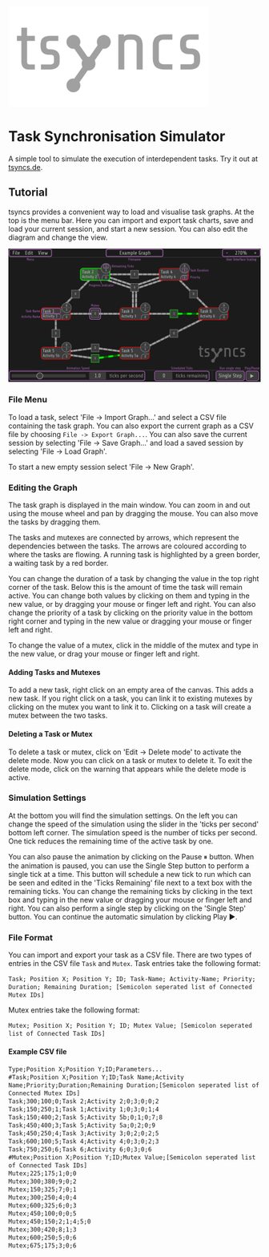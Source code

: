 <img src="assets/Logo.svg" alt="tsyncs logo" width="400"/>

# Task Synchronisation Simulator
A simple tool to simulate the execution of interdependent tasks. Try it out at [tsyncs.de](https://tsyncs.de/).

## Tutorial
tsyncs provides a convenient way to load and visualise task graphs. At the top is the menu bar. Here you can import and export task charts, save and load your current session, and start a new session. You can also edit the diagram and change the view.

![UserInterface](assets/UI-Description.png)

### File Menu
To load a task, select 'File -> Import Graph...' and select a CSV file containing the task graph. You can also export the current graph as a CSV file by choosing `File -> Export Graph...`.
You can also save the current session by selecting 'File -> Save Graph...' and load a saved session by selecting 'File -> Load Graph'.

To start a new empty session select 'File -> New Graph'.

### Editing the Graph
The task graph is displayed in the main window. You can zoom in and out using the mouse wheel and pan by dragging the mouse. You can also move the tasks by dragging them.

The tasks and mutexes are connected by arrows, which represent the dependencies between the tasks. The arrows are coloured according to where the tasks are flowing. A running task is highlighted by a green border, a waiting task by a red border.

You can change the duration of a task by changing the value in the top right corner of the task. Below this is the amount of time the task will remain active. You can change both values by clicking on them and typing in the new value, or by dragging your mouse or finger left and right. You can also change the priority of a task by clicking on the priority value in the bottom right corner and typing in the new value or dragging your mouse or finger left and right.

To change the value of a mutex, click in the middle of the mutex and type in the new value, or drag your mouse or finger left and right.

#### Adding Tasks and Mutexes
To add a new task, right click on an empty area of the canvas. This adds a new task. If you right click on a task, you can link it to existing mutexes by clicking on the mutex you want to link it to. Clicking on a task will create a mutex between the two tasks.

#### Deleting a Task or Mutex
To delete a task or mutex, click on 'Edit -> Delete mode' to activate the delete mode. Now you can click on a task or mutex to delete it.
To exit the delete mode, click on the warning that appears while the delete mode is active.

### Simulation Settings
At the bottom you will find the simulation settings. On the left you can change the speed of the simulation using the slider in the 'ticks per second' bottom left corner. The simulation speed is the number of ticks per second. One tick reduces the remaining time of the active task by one.

You can also pause the animation by clicking on the Pause ⏸ button. When the animation is paused, you can use the Single Step button to perform a single tick at a time. This button will schedule a new tick to run which can be seen and edited in the 'Ticks Remaining' file next to a text box with the remaining ticks. You can change the remaining ticks by clicking in the text box and typing in the new value or dragging your mouse or finger left and right. You can also perform a single step by clicking on the 'Single Step' button. You can continue the automatic simulation by clicking Play ▶️.

### File Format
You can import and export your task as a CSV file.
There are two types of entries in the CSV file `Task` and `Mutex`.
Task entries take the following format:
```csv
Task; Position X; Position Y; ID; Task-Name; Activity-Name; Priority; Duration; Remaining Duration; [Semicolon seperated list of Connected Mutex IDs]
```

Mutex entries take the following format:
```csv
Mutex; Position X; Position Y; ID; Mutex Value; [Semicolon seperated list of Connected Task IDs]
```

#### Example CSV file
```csv
Type;Position X;Position Y;ID;Parameters...
#Task;Position X;Position Y;ID;Task Name;Activity Name;Priority;Duration;Remaining Duration;[Semicolon seperated list of Connected Mutex IDs]
Task;300;100;0;Task 2;Activity 2;0;3;0;0;2
Task;150;250;1;Task 1;Activity 1;0;3;0;1;4
Task;150;400;2;Task 5;Activity 5b;0;1;0;7;8
Task;450;400;3;Task 5;Activity 5a;0;2;0;9
Task;450;250;4;Task 3;Activity 3;0;2;0;2;5
Task;600;100;5;Task 4;Activity 4;0;3;0;2;3
Task;750;250;6;Task 6;Activity 6;0;3;0;6
#Mutex;Position X;Position Y;ID;Mutex Value;[Semicolon seperated list of Connected Task IDs]
Mutex;225;175;1;0;0
Mutex;300;380;9;0;2
Mutex;150;325;7;0;1
Mutex;300;250;4;0;4
Mutex;600;325;6;0;3
Mutex;450;100;0;0;5
Mutex;450;150;2;1;4;5;0
Mutex;300;420;8;1;3
Mutex;600;250;5;0;6
Mutex;675;175;3;0;6
```
